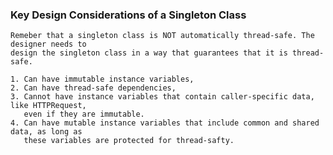 ### Key Design Considerations of a Singleton Class
	Remeber that a singleton class is NOT automatically thread-safe. The designer needs to
	design the singleton class in a way that guarantees that it is thread-safe. 
	
	1. Can have immutable instance variables,
	2. Can have thread-safe dependencies,
	3. Cannot have instance variables that contain caller-specific data, like HTTPRequest, 
	   even if they are immutable.
	4. Can have mutable instance variables that include common and shared data, as long as
	   these variables are protected for thread-safty.
	   

